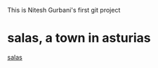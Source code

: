 This is Nitesh Gurbani's first git project
<h1>
salas, a town in asturias
</h1>

<a href = "https://ayto-salas.sedelectronica.es/info.0"> salas </a>
